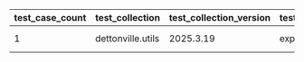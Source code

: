 | test_case_count | test_collection | test_collection_version | test_component | test_date | test_failed | test_details_link |
| --- | --- | --- | --- | --- | --- | --- |
| 1 | dettonville.utils | 2025.3.19 | export_dicts | 2025-06-30T19:40:51Z | False | [test details](./export_dicts/test.results/test-results.md) |
